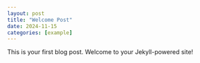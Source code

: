 ```yaml
---
layout: post
title: "Welcome Post"
date: 2024-11-15
categories: [example]
---
```

This is your first blog post. Welcome to your Jekyll-powered site!
